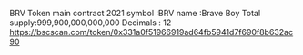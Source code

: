 BRV Token   main contract 2021
symbol      :BRV
name        :Brave Boy
Total supply:999,900,000,000,000
Decimals    : 12
https://bscscan.com/token/0x331a0f51966919ad64fb5941d7f690f8b632ac90
